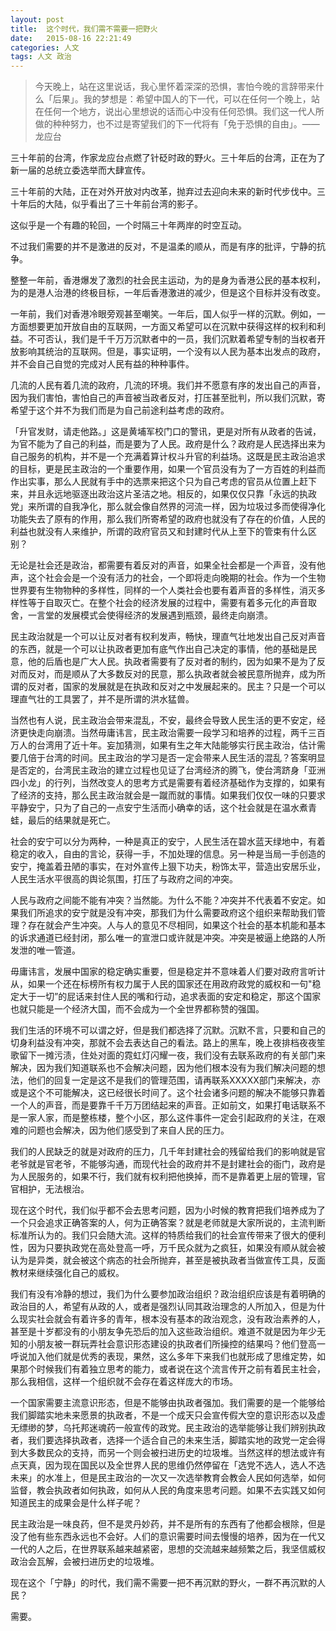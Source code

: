 ```yaml
---
layout: post
title:  这个时代，我们需不需要一把野火
date:   2015-08-16 22:21:49
categories: 人文
tags: 人文 政治
---
```


> 今天晚上，站在这里说话，我心里怀着深深的恐惧，害怕今晚的言辞带来什么「后果」。我的梦想是：希望中国人的下一代，可以在任何一个晚上，站在任何一个地方，说出心里想说的话而心中没有任何恐惧。我们这一代人所做的种种努力，也不过是寄望我们的下一代将有「免于恐惧的自由」。
> ​——龙应台

三十年前的台湾，作家龙应台点燃了针砭时政的野火。三十年后的台湾，正在为了新一届的总统立委选举而大肆宣传。﻿

﻿三十年前的大陆，正在对外开放对内改革，抛弃过去迎向未来的新时代步伐中。三十年后的大陆，似乎看出了三十年前台湾的影子。﻿

﻿这似乎是一个有趣的轮回，一个时隔三十年两岸的时空互动。

﻿不过我们需要的并不是激进的反对，不是温柔的顺从，而是有序的批评，宁静的抗争。﻿

﻿整整一年前，香港爆发了激烈的社会民主运动，为的是身为香港公民的基本权利，为的是港人治港的终极目标，一年后香港激进的减少，但是这个目标并没有改变。﻿

﻿一年前，我们对香港冷眼旁观甚至嘲笑。一年后，国人似乎一样的沉默。例如，一方面想要更加开放自由的互联网，一方面又希望可以在沉默中获得这样的权利和利益。不可否认，我们是千千万万沉默者中的一员，我们沉默着希望专制的当权者开放影响其统治的互联网。但是，事实证明，一个没有以人民为基本出发点的政府，并不会自己自觉的完成对人民有益的种种事件。﻿

﻿几流的人民有着几流的政府，几流的环境。我们并不愿意有序的发出自己的声音，因为我们害怕，害怕自己的声音被当政者反对，打压甚至批判，所以我们沉默，寄希望于这个并不为我们而是为自己前途利益考虑的政府。﻿

﻿「升官发财，请走他路。」这是黄埔军校门口的警讯，更是对所有从政者的告诫，为官不能为了自己的利益，而是要为了人民。政府是什么？政府是人民选择出来为自己服务的机构，并不是一个充满着算计权斗升官的利益场。这既是民主政治追求的目标，更是民主政治的一个重要作用，如果一个官员没有为了一方百姓的利益而作出实事，那么人民就有手中的选票来把这个只为自己考虑的官员从位置上赶下来，并且永远地驱逐出政治这片圣洁之地。相反的，如果仅仅只靠「永远的执政党」来所谓的自我净化，那么就会像自然界的河流一样，因为垃圾过多而使得净化功能失去了原有的作用，那么我们所寄希望的政府也就没有了存在的价值，人民的利益也就没有人来维护，所谓的政府官员又和封建时代从上至下的管束有什么区别？

无论是社会还是政治，都需要有着反对的声音，如果全社会都是一个声音，没有他声，这个社会会是一个没有活力的社会，一个即将走向晚期的社会。作为一个生物世界要有生物物种的多样性，同样的一个人类社会也要有着声音的多样性，消灭多样性等于自取灭亡。在整个社会的经济发展的过程中，需要有着多元化的声音取舍，一言堂的发展模式会使得经济的发展遇到瓶颈，最终走向崩溃。

民主政治就是一个可以让反对者有权利发声，畅快，理直气壮地发出自己反对声音的东西，就是一个可以让执政者更加有底气作出自己决定的事情，他的基础是民意，他的后盾也是广大人民。执政者需要有了反对者的制约，因为如果不是为了反对而反对，而是顺从了大多数反对的民意，那么执政者就会被民意所抛弃，成为所谓的反对者，国家的发展就是在执政和反对之中发展起来的。民主？只是一个可以理直气壮的工具罢了，并不是所谓的洪水猛兽。

当然也有人说，民主政治会带来混乱，不安，最终会导致人民生活的更不安定，经济更快走向崩溃。当然毋庸讳言，民主政治需要一段学习和培养的过程，两千三百万人的台湾用了近十年。妄加猜测，如果有生之年大陆能够实行民主政治，估计需要几倍于台湾的时间。民主政治的学习是否一定会带来人民生活的混乱？答案明显是否定的，台湾民主政治的建立过程也见证了台湾经济的腾飞，使台湾跻身「亚洲四小龙」的行列，当然改变人的思考方式是需要有着经济基础作为支撑的，如果有了经济的支持，那么民主政治就会是一蹴而就的事情。如果我们仅仅一味的只要求平静安宁，只为了自己的一点安宁生活而小确幸的话，这个社会就是在温水煮青蛙，最后的结果就是死亡。

社会的安宁可以分为两种，一种是真正的安宁，人民生活在碧水蓝天绿地中，有着稳定的收入，自由的言论，获得一手，不加处理的信息。另一种是当局一手创造的安宁，掩盖着丑陋的事实，在对外宣传上狠下功夫，粉饰太平，营造出安居乐业，人民生活水平很高的舆论氛围，打压了与政府之间的冲突。

人民与政府之间能不能有冲突？当然能。为什么不能？冲突并不代表着不安定。如果我们所追求的安宁就是没有冲突，那我们为什么需要政府这个组织来帮助我们管理？存在就会产生冲突。人与人的意见不尽相同，如果这个社会的基本机能和基本的诉求通道已经封闭，那么唯一的宣泄口或许就是冲突。冲突是被逼上绝路的人所发泄的唯一管道。

毋庸讳言，发展中国家的稳定确实重要，但是稳定并不意味着人们要对政府言听计从，如果一个还在标榜所有权力属于人民的国家还在用政府政党的威权和一句"稳定大于一切”的屁话来封住人民的嘴和行动，追求表面的安定和稳定，那这个国家也就只能是一个经济大国，而不会成为一个全世界都称赞的强国。

我们生活的环境不可以谓之好，但是我们都选择了沉默。沉默不言，只要和自己的切身利益没有冲突，那就不会去表达自己的看法。路上的黑车，晚上夜排档夜夜笙歌留下一摊污渍，住处对面的霓虹灯闪耀一夜，我们没有去联系政府的有关部门来解决，因为我们知道联系也不会解决问题，因为他们根本没有为我们解决问题的想法，他们的回复一定是这不是我们的管理范围，请再联系XXXXX部门来解决，亦或是这个不可能解决，这已经很长时间了。这个社会诸多问题的解决不能够只靠着一个人的声音，而是要靠千千万万团结起来的声音。正如前文，如果打电话联系不是一家人家，而是整栋楼，整个小区，那么这件事件一定会引起政府的关注，在艰难的问题也会解决，因为他们感受到了来自人民的压力。

我们的人民缺乏的就是对政府的压力，几千年封建社会的残留给我们的影响就是官老爷就是官老爷，不能够沟通，而现代社会的政府并不是封建社会的衙门，政府是为人民服务的，如果不行，我们就有权利把他换掉，而不是靠着更上层的管理，官官相护，无法根治。

现在这个时代，我们似乎都不会去思考问题，因为小时候的教育把我们培养成为了一个只会追求正确答案的人，何为正确答案？就是老师就是大家所说的，主流判断标准所认为的。我们只会随大流。这样的特质给我们的社会宣传带来了很大的便利性，因为只要执政党在高处登高一呼，万千民众就为之疯狂，如果没有顺从就会被认为是异类，就会被这个病态的社会所抛弃，甚至是被执政者当做宣传工具，反面教材来继续强化自己的威权。

我们有没有冷静的想过，我们为什么要参加政治组织？政治组织应该是有着明确的政治目的人，希望有从政的人，或者是强烈认同其政治理念的人所加入，但是为什么现实社会就会有着许多的青年，根本没有基本的政治观念，没有政治素养的人，甚至是十岁都没有的小朋友争先恐后的加入这些政治组织。难道不就是因为年少无知的小朋友被一群玩弄社会意识形态建设的执政者们所操控的结果吗？他们登高一呼说加入他们就是优秀的表现，果然，这么多年下来我们也就形成了思维定势，如果那个时候我们有着独立思考的能力，或者说在这个流言传开之前有着民主社会，那么我相信，这样一个组织就不会存在着这样庞大的市场。

一个国家需要主流意识形态，但是不能够由执政者强加。我们需要的是一个能够给我们脚踏实地未来愿景的执政者，不是一个成天只会宣传假大空的意识形态以及虚无缥缈的梦，乌托邦迷魂药一般宣传的政党。民主政治的选举能够让我们辨别执政者，我们要选择执政者，选择一个适合自己的未来生活，脚踏实地的政党一定会得到大多数民众的支持，而另一个则会被扫进历史的垃圾堆。当然这样的想法或许有点天真，因为现在国民以及全世界人民的思维仍然停留在「选党不选人，选人不选未来」的水准上，但是民主政治的一次又一次选举教育会教会人民如何选举，如何监督，教会执政者如何执政，如何从人民的角度来思考问题。如果不去实践又如何知道民主的成果会是什么样子呢？

民主政治是一味良药，但不是灵丹妙药，并不是所有的东西有了他都会根除，但是没了他有些东西永远也不会好。人们的意识需要时间去慢慢的培养，因为在一代又一代的人之后，在世界联系越来越紧密，思想的交流越来越频繁之后，我坚信威权政治会瓦解，会被扫进历史的垃圾堆。

现在这个「宁静」的时代，我们需不需要一把不再沉默的野火，一群不再沉默的人民？

需要。
